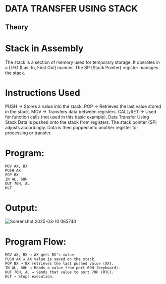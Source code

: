 # DATA TRANSFER USING STACK
## Theory
# Stack in Assembly
The stack is a section of memory used for temporary storage. It operates in a LIFO (Last In, First Out) manner. The SP (Stack Pointer) register manages the stack.

#  Instructions Used
PUSH → Stores a value into the stack.
POP → Retrieves the last value stored in the stack.
MOV → Transfers data between registers.
CALL/RET → Used for function calls (not used in this basic example).
Data Transfer Using Stack
Data is pushed onto the stack from registers.
The stack pointer (SP) adjusts accordingly.
Data is then popped into another register for processing or transfer.
# Program:
~~~
MOV AX, BX
PUSH AX
POP BX
IN AL, 60H
OUT 70H, AL
HLT
~~~
# Output:
![Screenshot 2025-03-10 085740](https://github.com/user-attachments/assets/382395f2-2dbb-4d06-b521-3ce4a443215f)

# Program Flow:
~~~
MOV AX, BX → AX gets BX’s value.
PUSH AX → AX value is saved on the stack.
POP BX → BX retrieves the last pushed value (AX).
IN AL, 60H → Reads a value from port 60H (keyboard).
OUT 70H, AL → Sends that value to port 70H (RTC).
HLT → Stops execution.
~~~


